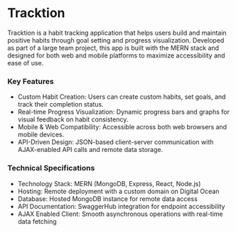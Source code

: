 # **Tracktion**

Tracktion is a habit tracking application that helps users build and maintain positive habits through goal setting and progress visualization. 
Developed as part of a large team project, this app is built with the MERN stack and designed for both web and mobile platforms to maximize accessibility and ease of use.



### Key Features

- Custom Habit Creation: Users can create custom habits, set goals, and track their completion status. 
- Real-time Progress Visualization: Dynamic progress bars and graphs for visual feedback on habit consistency.
- Mobile & Web Compatibility: Accessible across both web browsers and mobile devices.
- API-Driven Design: JSON-based client-server communication with AJAX-enabled API calls and remote data storage.


### Technical Specifications

- Technology Stack: MERN (MongoDB, Express, React, Node.js)
- Hosting: Remote deployment with a custom domain on Digital Ocean
- Database: Hosted MongoDB instance for remote data access
- API Documentation: SwaggerHub integration for endpoint accessibility
- AJAX Enabled Client: Smooth asynchronous operations with real-time data fetching
